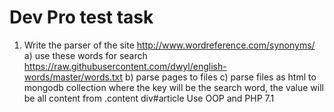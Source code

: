Dev Pro test task
===============

1) Write the parser of the site http://www.wordreference.com/synonyms/
  a) use these words for search https://raw.githubusercontent.com/dwyl/english-words/master/words.txt
  b) parse pages to files
  c) parse files as html to mongodb collection where the key will be the search word, the value will be all content from .content div#article
Use OOP and PHP 7.1
